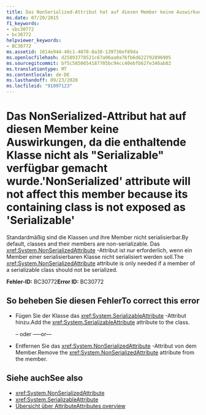 ```yaml
---
title: Das NonSerialized-Attribut hat auf diesen Member keine Auswirkungen, da die enthaltende Klasse nicht als "Serializable" verfügbar gemacht wurde.
ms.date: 07/20/2015
f1_keywords:
- vbc30772
- bc30772
helpviewer_keywords:
- BC30772
ms.assetid: 1014e944-40c1-4078-8a38-139736ef89da
ms.openlocfilehash: d25893778521c67a06aa0a76fb6d622792896905
ms.sourcegitcommit: bf5c5850654187705bc94cc40ebfb62fe346ab02
ms.translationtype: MT
ms.contentlocale: de-DE
ms.lasthandoff: 09/23/2020
ms.locfileid: "91097123"
---
```

# <a name="nonserialized-attribute-will-not-affect-this-member-because-its-containing-class-is-not-exposed-as-serializable"></a><span data-ttu-id="6b888-102">Das NonSerialized-Attribut hat auf diesen Member keine Auswirkungen, da die enthaltende Klasse nicht als "Serializable" verfügbar gemacht wurde.</span><span class="sxs-lookup"><span data-stu-id="6b888-102">'NonSerialized' attribute will not affect this member because its containing class is not exposed as 'Serializable'</span></span>

<span data-ttu-id="6b888-103">Standardmäßig sind die Klassen und ihre Member nicht serialisierbar.</span><span class="sxs-lookup"><span data-stu-id="6b888-103">By default, classes and their members are non-serializable.</span></span> <span data-ttu-id="6b888-104">Das <xref:System.NonSerializedAttribute> -Attribut ist nur erforderlich, wenn ein Member einer serialisierbaren Klasse nicht serialisiert werden soll.</span><span class="sxs-lookup"><span data-stu-id="6b888-104">The <xref:System.NonSerializedAttribute> attribute is only needed if a member of a serializable class should not be serialized.</span></span>  
  
 <span data-ttu-id="6b888-105">**Fehler-ID:** BC30772</span><span class="sxs-lookup"><span data-stu-id="6b888-105">**Error ID:** BC30772</span></span>  
  
## <a name="to-correct-this-error"></a><span data-ttu-id="6b888-106">So beheben Sie diesen Fehler</span><span class="sxs-lookup"><span data-stu-id="6b888-106">To correct this error</span></span>  
  
- <span data-ttu-id="6b888-107">Fügen Sie der Klasse das <xref:System.SerializableAttribute> -Attribut hinzu.</span><span class="sxs-lookup"><span data-stu-id="6b888-107">Add the <xref:System.SerializableAttribute> attribute to the class.</span></span>  
  
     <span data-ttu-id="6b888-108">– oder –</span><span class="sxs-lookup"><span data-stu-id="6b888-108">—or—</span></span>  
  
- <span data-ttu-id="6b888-109">Entfernen Sie das <xref:System.NonSerializedAttribute> -Attribut von dem Member.</span><span class="sxs-lookup"><span data-stu-id="6b888-109">Remove the <xref:System.NonSerializedAttribute> attribute from the member.</span></span>  
  
## <a name="see-also"></a><span data-ttu-id="6b888-110">Siehe auch</span><span class="sxs-lookup"><span data-stu-id="6b888-110">See also</span></span>

- <xref:System.NonSerializedAttribute>
- <xref:System.SerializableAttribute>
- [<span data-ttu-id="6b888-111">Übersicht über Attribute</span><span class="sxs-lookup"><span data-stu-id="6b888-111">Attributes overview</span></span>](../programming-guide/concepts/attributes/index.md)
